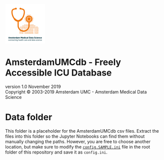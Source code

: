 <img src="../img/logo_amds.png" alt="Logo" height="128px"/>

# AmsterdamUMCdb - Freely Accessible ICU Database
version 1.0 November 2019  
Copyright &copy; 2003-2019 Amsterdam UMC - Amsterdam Medical Data Science

# Data folder
This folder is a placeholder for the AmsterdamUMCdb csv files. Extract the files into this folder so the Jupyter Notebooks can find them without manually changing the paths. However, you are free to choose another location, but make sure to modify the [`config.SAMPLE.ini`](../config.SAMPLE.ini) file in the root folder of this repository and save it as `config.ini`.
